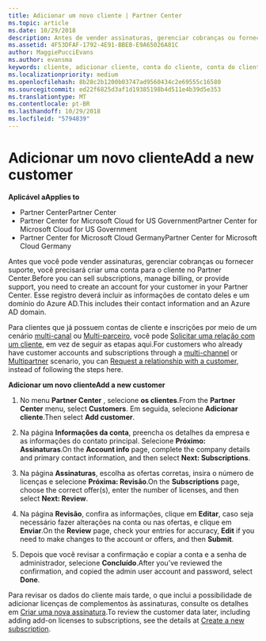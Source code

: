 ```yaml
---
title: Adicionar um novo cliente | Partner Center
ms.topic: article
ms.date: 10/29/2018
description: Antes de vender assinaturas, gerenciar cobranças ou fornecer suporte, você precisa criar um registro de seu cliente no Partner Center. Esse registro deverá incluir as informações de contato deles e um domínio do Azure AD.
ms.assetid: 4F53DFAF-1792-4E91-BBEB-E9A65026A81C
author: MaggiePucciEvans
ms.author: evansma
keywords: cliente, adicionar cliente, conta do cliente, conta do cliente no Partner Center, clientes, adicionar clientes, criar conta do cliente
ms.localizationpriority: medium
ms.openlocfilehash: 8b28c2b1200b03747ad9560434c2e69555c16580
ms.sourcegitcommit: ed22f6825d3af1d19385198b4d511e4b39d5e353
ms.translationtype: MT
ms.contentlocale: pt-BR
ms.lasthandoff: 10/29/2018
ms.locfileid: "5794839"
---
```

# <a name="add-a-new-customer"></a><span data-ttu-id="e453a-105">Adicionar um novo cliente</span><span class="sxs-lookup"><span data-stu-id="e453a-105">Add a new customer</span></span>

**<span data-ttu-id="e453a-106">Aplicável a</span><span class="sxs-lookup"><span data-stu-id="e453a-106">Applies to</span></span>**

-  <span data-ttu-id="e453a-107">Partner Center</span><span class="sxs-lookup"><span data-stu-id="e453a-107">Partner Center</span></span>
-  <span data-ttu-id="e453a-108">Partner Center for Microsoft Cloud for US Government</span><span class="sxs-lookup"><span data-stu-id="e453a-108">Partner Center for Microsoft Cloud for US Government</span></span>
-  <span data-ttu-id="e453a-109">Partner Center for Microsoft Cloud Germany</span><span class="sxs-lookup"><span data-stu-id="e453a-109">Partner Center for Microsoft Cloud Germany</span></span>


<span data-ttu-id="e453a-110">Antes que você pode vender assinaturas, gerenciar cobranças ou fornecer suporte, você precisará criar uma conta para o cliente no Partner Center.</span><span class="sxs-lookup"><span data-stu-id="e453a-110">Before you can sell subscriptions, manage billing, or provide support, you need to create an account for your customer in your Partner  Center.</span></span> <span data-ttu-id="e453a-111">Esse registro deverá incluir as informações de contato deles e um domínio do Azure AD.</span><span class="sxs-lookup"><span data-stu-id="e453a-111">This includes their contact information and an Azure AD domain.</span></span>

<span data-ttu-id="e453a-112">Para clientes que já possuem contas de cliente e inscrições por meio de um cenário [multi-canal](multichannel.md) ou [Multi-parceiro](multipartner.md), você pode [Solicitar uma relação com um cliente](request-a-relationship-with-a-customer.md), em vez de seguir as etapas aqui.</span><span class="sxs-lookup"><span data-stu-id="e453a-112">For customers who already have customer accounts and subscriptions through a [multi-channel](multichannel.md) or [Multipartner](multipartner.md) scenario, you can [Request a relationship with a customer](request-a-relationship-with-a-customer.md), instead of following the steps here.</span></span>

**<span data-ttu-id="e453a-113">Adicionar um novo cliente</span><span class="sxs-lookup"><span data-stu-id="e453a-113">Add a new customer</span></span>**

1.  <span data-ttu-id="e453a-114">No menu **Partner Center** , selecione **os clientes**.</span><span class="sxs-lookup"><span data-stu-id="e453a-114">From the **Partner Center** menu, select **Customers**.</span></span> <span data-ttu-id="e453a-115">Em seguida, selecione **Adicionar cliente**.</span><span class="sxs-lookup"><span data-stu-id="e453a-115">Then select **Add customer**.</span></span>

2.  <span data-ttu-id="e453a-116">Na página **Informações da conta**, preencha os detalhes da empresa e as informações do contato principal. Selecione **Próximo: Assinaturas**.</span><span class="sxs-lookup"><span data-stu-id="e453a-116">On the **Account info** page, complete the company details and primary contact information, and then select **Next: Subscriptions**.</span></span>

3.  <span data-ttu-id="e453a-117">Na página **Assinaturas**, escolha as ofertas corretas, insira o número de licenças e selecione **Próxima: Revisão**.</span><span class="sxs-lookup"><span data-stu-id="e453a-117">On the **Subscriptions** page, choose the correct offer(s), enter the number of licenses, and then select **Next: Review**.</span></span>

4.  <span data-ttu-id="e453a-118">Na página **Revisão**, confira as informações, clique em **Editar**, caso seja necessário fazer alterações na conta ou nas ofertas, e clique em **Enviar**.</span><span class="sxs-lookup"><span data-stu-id="e453a-118">On the **Review** page, check your entries for accuracy, **Edit** if you need to make changes to the account or offers, and then **Submit**.</span></span>

5.  <span data-ttu-id="e453a-119">Depois que você revisar a confirmação e copiar a conta e a senha de administrador, selecione **Concluído**.</span><span class="sxs-lookup"><span data-stu-id="e453a-119">After you’ve reviewed the confirmation, and copied the admin user account and password, select **Done**.</span></span>

<span data-ttu-id="e453a-120">Para revisar os dados do cliente mais tarde, o que inclui a possibilidade de adicionar licenças de complementos às assinaturas, consulte os detalhes em [Criar uma nova assinatura](create-a-new-subscription.md).</span><span class="sxs-lookup"><span data-stu-id="e453a-120">To review the customer data later, including adding add-on licenses to subscriptions, see the details at [Create a new subscription](create-a-new-subscription.md).</span></span>

 

 



